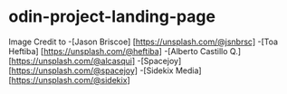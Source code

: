 # odin-project-landing-page

Image Credit to -[Jason Briscoe] [https://unsplash.com/@jsnbrsc] -[Toa Heftiba] [https://unsplash.com/@heftiba] -[Alberto Castillo Q.][https://unsplash.com/@alcasqui] -[Spacejoy] [https://unsplash.com/@spacejoy] -[Sidekix Media] [https://unsplash.com/@sidekix]
